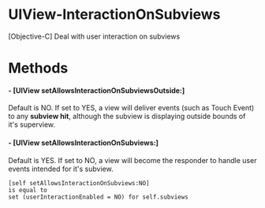# UIView-InteractionOnSubviews
[Objective-C] Deal with user interaction on subviews 

# Methods

#### - [UIView setAllowsInteractionOnSubviewsOutside:] ####
Default is NO. If set to YES, a view will deliver events (such as Touch Event) to any **subview hit**, although the subview is displaying outside bounds of it's superview.


#### - [UIView setAllowsInteractionOnSubviews:] ####
Default is YES. If set to NO, a view will become the responder to handle user events intended for it's subview.
```
[self setAllowsInteractionOnSubviews:NO]
is equal to
set (userInteractionEnabled = NO) for self.subviews
```
